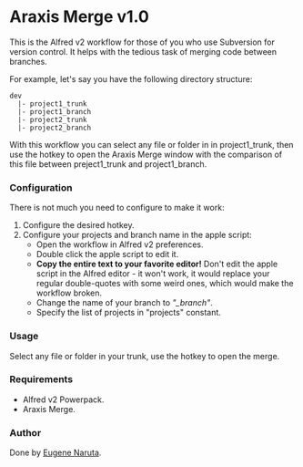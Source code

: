 # Araxis Merge v1.0

This is the Alfred v2 workflow for those of you who use Subversion for version control. It helps with the tedious task of merging code between branches.

For example, let's say you have the following directory structure:

    dev
      |- project1_trunk
      |- project1_branch
      |- project2_trunk
      |- project2_branch

With this workflow you can select any file or folder in in project1_trunk, then use the hotkey to open the Araxis Merge window with the comparison of this file between preject1_trunk and project1_branch.

### Configuration

There is not much you need to configure to make it work:

1. Configure the desired hotkey.
2. Configure your projects and branch name in the apple script:
   - Open the workflow in Alfred v2 preferences.
   - Double click the apple script to edit it.
   - **Copy the entire text to your favorite editor!** Don't edit the apple script in the Alfred editor - it won't work, it would replace your regular double-quotes with some weird ones, which would make the workflow broken.
   - Change the name of your branch to *"_branch"*.
   - Specify the list of projects in "projects" constant.

### Usage

Select any file or folder in your trunk, use the hotkey to open the merge.

### Requirements

- Alfred v2 Powerpack.
- Araxis Merge.

### Author

Done by [Eugene Naruta](https://github.com/enaruta).
